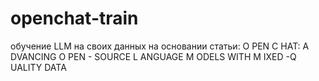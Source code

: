 # openchat-train
обучение LLM на своих данных на основании статьи: O PEN C HAT: A DVANCING O PEN - SOURCE L ANGUAGE M ODELS WITH M IXED -Q UALITY DATA
